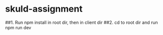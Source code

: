 # skuld-assignment

##1. Run npm install in root dir, then in client dir
##2. cd to root dir and run npm run dev
